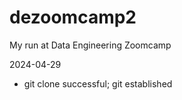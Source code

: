 # dezoomcamp2
My run at Data Engineering Zoomcamp

2024-04-29
  - git clone successful; git established